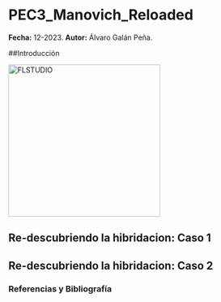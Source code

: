 # PEC3_Manovich_Reloaded

**Fecha:** 12-2023.
**Autor:** Álvaro Galán Peña.

##Introducción


<img src="https://static.wikia.nocookie.net/softwareprogramas-y-aplicaciones/images/0/0b/Flstudio.png/revision/latest?cb=20160301021919&path-prefix=es" alt="FLSTUDIO" width="300px">

## Re-descubriendo la hibridacion: Caso 1


## Re-descubriendo la hibridacion: Caso 2


### Referencias y Bibliografía
